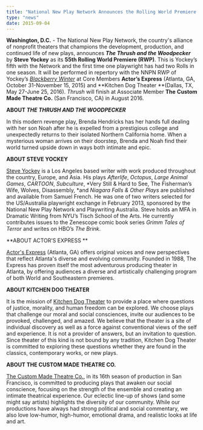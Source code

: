 ```yaml
---
title: "National New Play Network Announces the Rolling World Premiere of THE THRUSH AND THE WOODPECKER by Steve Yockey"
type: "news"
date: 2015-09-04
---
```


<span class="lead-in">**Washington, D.C.** - The National New Play Network, the country's alliance of nonprofit theaters that champions the development, production, and continued life of new plays, announces ***The Thrush and the Woodpecker*** by **Steve Yockey** as its **55th Rolling World Premiere (RWP)**. This is Yockey’s fifth with the Network and the first time one playwright has had two Rolls in one season. It will be performed in repertory with the NNPN RWP of Yockey’s <a href="http://us3.campaign-archive2.com/?u=8187fd10026cc4e077b70189d&amp;id=2e0e44f986" rel="nofollow">*Blackberry Winter*</a> at Core Members **Actor’s Express** (Atlanta, GA, October 31-November 15, 2015) and **Kitchen Dog Theater **(Dallas, TX, May 27-June 25, 2016). *Thrush* will finish at Associate Member **The** **Custom Made Theatre Co.** (San Francisco, CA) in August 2016.</span>

<img /><img />**ABOUT *THE THRUSH AND THE WOODPECKER***

In this modern revenge play, Brenda Hendricks has her hands full dealing with her son Noah after he is expelled from a prestigious college and unexpectedly returns to their isolated Northern California home. When a mysterious woman arrives on their doorstep, Brenda and Noah find their world turned upside down in ways both intimate and epic. 

**ABOUT STEVE YOCKEY**

<a href="http://newplayexchange.org/steve-yockey" target="_blank" rel="nofollow">Steve Yockey</a> is a Los Angeles based writer with work produced throughout the country, Europe, and Asia. His plays *Afterlife*, *Octopus*, *Large Animal Games*, *CARTOON*, *Subculture*, *Very Still &amp; Hard to See, The Fisherman’s Wife, Wolves, Disassembly, *and *Niagara Falls &amp; Other Plays* are published and available from Samuel French. He was one of two writers selected for the US/Australia playwright exchange in February 2013, sponsored by the National New Play Network and Playwriting Australia. Steve holds an MFA in Dramatic Writing from NYU’s Tisch School of the Arts. He currently contributes issues to the Zenescope comic book series *Grimm Tales of Terror* and writes on HBO’s *The Brink*. 

**ABOUT ACTOR’S EXPRESS **

<a href="http://www.actors-express.com" target="_blank" rel="nofollow">Actor's Express</a> (Atlanta, GA) offers original voices and new perspectives that reflect Atlanta's diverse and evolving community. Founded in 1988, The Express has proven itself the most adventurous producing theater in Atlanta, by offering audiences a diverse and artistically challenging program of both World and Southeastern premieres. 

**ABOUT KITCHEN DOG THEATER**

It is the mission of <a href="http://kitchendogtheater.org" target="_blank" rel="nofollow">Kitchen Dog Theater</a> to provide a place where questions of justice, morality, and human freedom can be explored. We choose plays that challenge our moral and social consciences, invite our audiences to be provoked, challenged, and amazed. We believe that the theater is a site of individual discovery as well as a force against conventional views of the self and experience. It is not a provider of answers, but an invitation to question. Since theater of this kind is not bound by any tradition, Kitchen Dog Theater is committed to exploring these questions whether they are found in the classics, contemporary works, or new plays. 

**ABOUT THE CUSTOM MADE THEATRE CO.**

<a href="http://custommade.org" target="_blank" rel="nofollow">The Custom Made Theatre Co.</a>, in its 16th season of production in San Francisco, is committed to producing plays that awaken our social conscience, focusing on the strength of the ensemble and creating an intimate theatrical experience. Our eclectic line-up of shows (and some might say artists) highlights the diversity of our community. While our productions have always had strong political and social commentary, we also love low-humor, high-humor, emotional drama, and realistic looks at life and art. 

